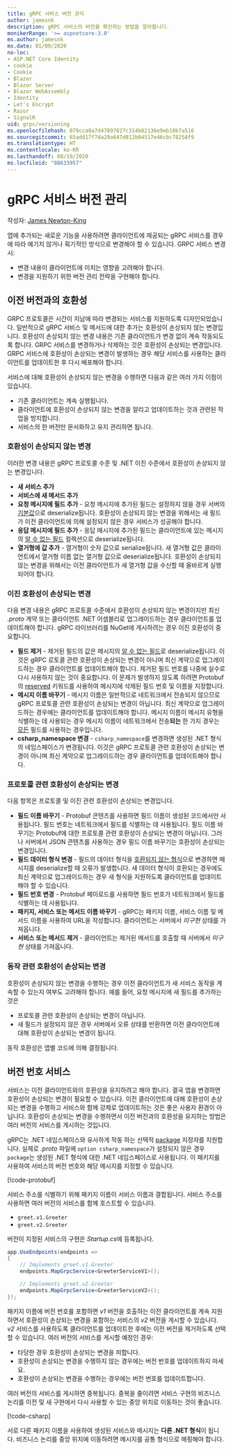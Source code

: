 ```yaml
---
title: gRPC 서비스 버전 관리
author: jamesnk
description: gRPC 서비스의 버전을 확인하는 방법을 알아봅니다.
monikerRange: '>= aspnetcore-3.0'
ms.author: jamesnk
ms.date: 01/09/2020
no-loc:
- ASP.NET Core Identity
- cookie
- Cookie
- Blazor
- Blazor Server
- Blazor WebAssembly
- Identity
- Let's Encrypt
- Razor
- SignalR
uid: grpc/versioning
ms.openlocfilehash: 079cca8a7d47897827c314b82136e9eb10b7a516
ms.sourcegitcommit: 65add17f74a29a647d812b04517e46cbc78258f9
ms.translationtype: HT
ms.contentlocale: ko-KR
ms.lasthandoff: 08/19/2020
ms.locfileid: "88633957"
---
```

# <a name="versioning-grpc-services"></a>gRPC 서비스 버전 관리

작성자: [James Newton-King](https://twitter.com/jamesnk)

앱에 추가되는 새로운 기능을 사용하려면 클라이언트에 제공되는 gRPC 서비스를 경우에 따라 예기치 않거나 획기적인 방식으로 변경해야 할 수 있습니다. GRPC 서비스 변경 시:

* 변경 내용이 클라이언트에 미치는 영향을 고려해야 합니다.
* 변경을 지원하기 위한 버전 관리 전략을 구현해야 합니다.

## <a name="backwards-compatibility"></a>이전 버전과의 호환성

GRPC 프로토콜은 시간이 지남에 따라 변경되는 서비스를 지원하도록 디자인되었습니다. 일반적으로 gRPC 서비스 및 메서드에 대한 추가는 호환성이 손상되지 않는 변경입니다. 호환성이 손상되지 않는 변경 내용은 기존 클라이언트가 변경 없이 계속 작동되도록 합니다. GRPC 서비스를 변경하거나 삭제하는 것은 호환성이 손상되는 변경입니다. GRPC 서비스에 호환성이 손상되는 변경이 발생하는 경우 해당 서비스를 사용하는 클라이언트를 업데이트한 후 다시 배포해야 합니다.

서비스에 대해 호환성이 손상되지 않는 변경을 수행하면 다음과 같은 여러 가지 이점이 있습니다.

* 기존 클라이언트는 계속 실행됩니다.
* 클라이언트에 호환성이 손상되지 않는 변경을 알리고 업데이트하는 것과 관련된 작업을 방지합니다.
* 서비스의 한 버전만 문서화하고 유지 관리하면 됩니다.

### <a name="non-breaking-changes"></a>호환성이 손상되지 않는 변경

이러한 변경 내용은 gRPC 프로토콜 수준 및 .NET 이진 수준에서 호환성이 손상되지 않는 변경입니다.

* **새 서비스 추가**
* **서비스에 새 메서드 추가**
* **요청 메시지에 필드 추가** - 요청 메시지에 추가된 필드는 설정하지 않을 경우 서버의 [기본값](https://developers.google.com/protocol-buffers/docs/proto3#default)으로 deserialize됩니다. 호환성이 손상되지 않는 변경을 위해서는 새 필드가 이전 클라이언트에 의해 설정되지 않은 경우 서비스가 성공해야 합니다.
* **응답 메시지에 필드 추가** - 응답 메시지에 추가된 필드는 클라이언트에 있는 메시지의 [알 수 없는 필드](https://developers.google.com/protocol-buffers/docs/proto3#unknowns) 컬렉션으로 deserialize됩니다.
* **열거형에 값 추가** - 열거형이 숫자 값으로 serialize됩니다. 새 열거형 값은 클라이언트에서 열거형 이름 없는 열거형 값으로 deserialize됩니다. 호환성이 손상되지 않는 변경을 위해서는 이전 클라이언트가 새 열거형 값을 수신할 때 올바르게 실행되어야 합니다.

### <a name="binary-breaking-changes"></a>이진 호환성이 손상되는 변경

다음 변경 내용은 gRPC 프로토콜 수준에서 호환성이 손상되지 않는 변경이지만 최신 *.proto* 계약 또는 클라이언트 .NET 어셈블리로 업그레이드하는 경우 클라이언트를 업데이트해야 합니다. gRPC 라이브러리를 NuGet에 게시하려는 경우 이진 호환성이 중요합니다.

* **필드 제거** - 제거된 필드의 값은 메시지의 [알 수 없는 필드](https://developers.google.com/protocol-buffers/docs/proto3#unknowns)로 deserialize됩니다. 이것은 gRPC 로토콜 관련 호환성이 손상되는 변경이 아니며 최신 계약으로 업그레이드하는 경우 클라이언트를 업데이트해야 합니다. 제거된 필드 번호를 나중에 실수로 다시 사용하지 않는 것이 중요합니다. 이 문제가 발생하지 않도록 하려면 Protobuf의 [reserved](https://developers.google.com/protocol-buffers/docs/proto3#reserved) 키워드를 사용하여 메시지에 삭제된 필드 번호 및 이름을 지정합니다.
* **메시지 이름 바꾸기** - 메시지 이름은 일반적으로 네트워크에서 전송되지 않으므로 gRPC 프로토콜 관련 호환성이 손상되는 변경이 아닙니다. 최신 계약으로 업그레이드하는 경우에는 클라이언트를 업데이트해야 합니다. 메시지 이름이 메시지 유형을 식별하는 데 사용되는 경우 메시지 이름이 네트워크에서 전송**되는** 한 가지 경우는 [모든](https://developers.google.com/protocol-buffers/docs/proto3#any) 필드를 사용하는 경우입니다.
* **csharp_namespace 변경** - `csharp_namespace`를 변경하면 생성된 .NET 형식의 네임스페이스가 변경됩니다. 이것은 gRPC 프로토콜 관련 호환성이 손상되는 변경이 아니며 최신 계약으로 업그레이드하는 경우 클라이언트를 업데이트해야 합니다.

### <a name="protocol-breaking-changes"></a>프로토콜 관련 호환성이 손상되는 변경

다음 항목은 프로토콜 및 이진 관련 호환성이 손상되는 변경입니다.

* **필드 이름 바꾸기** - Protobuf 콘텐츠를 사용하면 필드 이름이 생성된 코드에서만 사용됩니다. 필드 번호는 네트워크에서 필드를 식별하는 데 사용됩니다. 필드 이름 바꾸기는 Protobuf에 대한 프로토콜 관련 호환성이 손상되는 변경이 아닙니다. 그러나 서버에서 JSON 콘텐츠를 사용하는 경우 필드 이름 바꾸기는 호환성이 손상되는 변경입니다.
* **필드 데이터 형식 변경** - 필드의 데이터 형식을 [호환되지 않는 형식](https://developers.google.com/protocol-buffers/docs/proto3#updating)으로 변경하면 메시지를 deserialize할 때 오류가 발생합니다. 새 데이터 형식이 호환되는 경우에도 최신 계약으로 업그레이드하는 경우 새 형식을 지원하도록 클라이언트를 업데이트해야 할 수 있습니다.
* **필드 번호 변경** - Protobuf 페이로드를 사용하면 필드 번호가 네트워크에서 필드를 식별하는 데 사용됩니다.
* **패키지, 서비스 또는 메서드 이름 바꾸기** - gRPC는 패키지 이름, 서비스 이름 및 메서드 이름을 사용하여 URL을 작성합니다. 클라이언트는 서버에서 *미구현* 상태를 가져옵니다.
* **서비스 또는 메서드 제거** - 클라이언트는 제거된 메서드를 호출할 때 서버에서 *미구현* 상태를 가져옵니다.

### <a name="behavior-breaking-changes"></a>동작 관련 호환성이 손상되는 변경

호환성이 손상되지 않는 변경을 수행하는 경우 이전 클라이언트가 새 서비스 동작을 계속할 수 있는지 여부도 고려해야 합니다. 예를 들어, 요청 메시지에 새 필드를 추가하는 것은

* 프로토콜 관련 호환성이 손상되는 변경이 아닙니다.
* 새 필드가 설정되지 않은 경우 서버에서 오류 상태를 반환하면 이전 클라이언트에 대해 호환성이 손상되는 변경이 됩니다.

동작 호환성은 앱별 코드에 의해 결정됩니다.

## <a name="version-number-services"></a>버전 번호 서비스

서비스는 이전 클라이언트와의 호환성을 유지하려고 해야 합니다. 결국 앱을 변경하면 호환성이 손상되는 변경이 필요할 수 있습니다. 이전 클라이언트에 대해 호환성이 손상되는 변경을 수행하고 서비스와 함께 강제로 업데이트하는 것은 좋은 사용자 환경이 아닙니다. 호환성이 손상되는 변경을 수행하면서 이전 버전과의 호환성을 유지하는 방법은 여러 버전의 서비스를 게시하는 것입니다.

gRPC는 .NET 네임스페이스와 유사하게 작동 하는 선택적 [package](https://developers.google.com/protocol-buffers/docs/proto3#packages) 지정자를 지원합니다. 실제로 *.proto* 파일에 `option csharp_namespace`가 설정되지 않은 경우 `package`는 생성된 .NET 형식에 대한 .NET 네임스페이스로 사용됩니다. 이 패키지를 사용하여 서비스의 버전 번호와 해당 메시지를 지정할 수 있습니다.

[!code-protobuf[](versioning/sample/greet.v1.proto?highlight=3)]

서비스 주소를 식별하기 위해 패키지 이름이 서비스 이름과 결합됩니다. 서비스 주소를 사용하면 여러 버전의 서비스를 함께 호스트할 수 있습니다.

* `greet.v1.Greeter`
* `greet.v2.Greeter`

버전이 지정된 서비스의 구현은 *Startup.cs*에 등록됩니다.

```csharp
app.UseEndpoints(endpoints =>
{
    // Implements greet.v1.Greeter
    endpoints.MapGrpcService<GreeterServiceV1>();

    // Implements greet.v2.Greeter
    endpoints.MapGrpcService<GreeterServiceV2>();
});
```

패키지 이름에 버전 번호를 포함하면 *v1* 버전을 호출하는 이전 클라이언트를 계속 지원하면서 호환성이 손상되는 변경을 포함하는 서비스의 *v2* 버전을 게시할 수 있습니다. *v2* 서비스를 사용하도록 클라이언트를 업데이트한 후에는 이전 버전을 제거하도록 선택할 수 있습니다. 여러 버전의 서비스를 게시할 예정인 경우:

* 타당한 경우 호환성이 손상되는 변경을 피합니다.
* 호환성이 손상되는 변경을 수행하지 않는 경우에는 버전 번호를 업데이트하지 마세요.
* 호환성이 손상되는 변경을 수행하는 경우에는 버전 번호를 업데이트합니다.

여러 버전의 서비스를 게시하면 중복됩니다. 중복을 줄이려면 서비스 구현의 비즈니스 논리를 이전 및 새 구현에서 다시 사용할 수 있는 중앙 위치로 이동하는 것이 좋습니다.

[!code-csharp[](versioning/sample/GreeterServiceV1.cs?highlight=10,19)]

서로 다른 패키지 이름을 사용하여 생성된 서비스와 메시지는 **다른 .NET 형식**이 됩니다. 비즈니스 논리를 중앙 위치에 이동하려면 메시지를 공통 형식으로 매핑해야 합니다.
